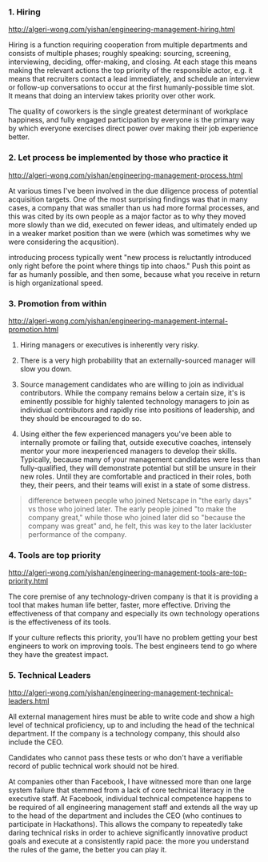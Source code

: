 ### 1. Hiring

http://algeri-wong.com/yishan/engineering-management-hiring.html

Hiring is a function requiring cooperation from multiple departments and consists of multiple phases; roughly speaking: sourcing, screening, interviewing, deciding, offer-making, and closing. At each stage this means making the relevant actions the top priority of the responsible actor, e.g. it means that recruiters contact a lead immediately, and schedule an interview or follow-up conversations to occur at the first humanly-possible time slot. It means that doing an interview takes priority over other work.

The quality of coworkers is the single greatest determinant of workplace happiness, and fully engaged participation by everyone is the primary way by which everyone exercises direct power over making their job experience better. 

### 2. Let process be implemented by those who practice it

http://algeri-wong.com/yishan/engineering-management-process.html

At various times I've been involved in the due diligence process of potential acquisition targets. One of the most surprising findings was that in many cases, a company that was smaller than us had more formal processes, and this was cited by its own people as a major factor as to why they moved more slowly than we did, executed on fewer ideas, and ultimately ended up in a weaker market position than we were (which was sometimes why we were considering the acqusition). 

introducing process typically went "new process is reluctantly introduced only right before the point where things tip into chaos." Push this point as far as humanly possible, and then some, because what you receive in return is high organizational speed.

### 3. Promotion from within

http://algeri-wong.com/yishan/engineering-management-internal-promotion.html

1) Hiring managers or executives is inherently very risky. 

2) There is a very high probability that an externally-sourced manager will slow you down. 

1) Source management candidates who are willing to join as individual contributors. While the company remains below a certain size, it's is eminently possible for highly talented technology managers to join as individual contributors and rapidly rise into positions of leadership, and they should be encouraged to do so.

2) Using either the few experienced managers you've been able to internally promote or failing that, outside executive coaches, intensely mentor your more inexperienced managers to develop their skills. Typically, because many of your management candidates were less than fully-qualified, they will demonstrate potential but still be unsure in their new roles. Until they are comfortable and practiced in their roles, both they, their peers, and their teams will exist in a state of some distress. 

> difference between people who joined Netscape in "the early days" vs those who joined later. The early people joined "to make the company great," while those who joined later did so "because the company was great" and, he felt, this was key to the later lackluster performance of the company. 

### 4. Tools are top priority

http://algeri-wong.com/yishan/engineering-management-tools-are-top-priority.html

The core premise of any technology-driven company is that it is providing a tool that makes human life better, faster, more effective. Driving the effectiveness of that company and especially its own technology operations is the effectiveness of its tools. 

If your culture reflects this priority, you'll have no problem getting your best engineers to work on improving tools. The best engineers tend to go where they have the greatest impact. 

### 5. Technical Leaders

http://algeri-wong.com/yishan/engineering-management-technical-leaders.html

All external management hires must be able to write code and show a high level of technical proficiency, up to and including the head of the technical department. If the company is a technology company, this should also include the CEO. 

Candidates who cannot pass these tests or who don't have a verifiable record of public technical work should not be hired. 

At companies other than Facebook, I have witnessed more than one large system failure that stemmed from a lack of core technical literacy in the executive staff. At Facebook, individual technical competence happens to be required of all engineering management staff and extends all the way up to the head of the department and includes the CEO (who continues to participate in Hackathons). This allows the company to repeatedly take daring technical risks in order to achieve significantly innovative product goals and execute at a consistently rapid pace: the more you understand the rules of the game, the better you can play it. 
